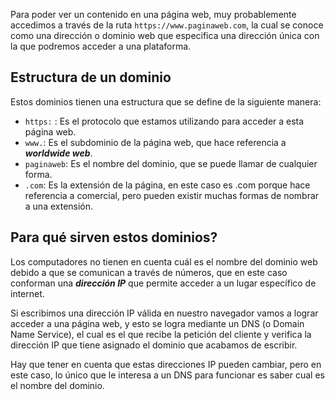 Para poder ver un contenido en una página web, muy probablemente accedimos a través de la ruta `https://www.paginaweb.com`, la cual se conoce como una dirección o dominio web que especifica una dirección única con la que podremos acceder a una plataforma.

## Estructura de un dominio

Estos dominios tienen una estructura que se define de la siguiente manera:

- `https:` : Es el protocolo que estamos utilizando para acceder a esta página web.
- `www.`: Es el subdominio de la página web, que hace referencia a ***worldwide web***.
- `paginaweb`: Es el nombre del dominio, que se puede llamar de cualquier forma.
- `.com`: Es la extensión de la página, en este caso es .com porque hace referencia a comercial, pero pueden existir muchas formas de nombrar a una extensión.

## Para qué sirven estos dominios?

Los computadores no tienen en cuenta cuál es el nombre del dominio web debido a que se comunican a través de números, que en este caso conforman una ***dirección IP*** que permite acceder a un lugar específico de internet.

Si escribimos una dirección IP válida en nuestro navegador vamos a lograr acceder a una página web, y esto se logra mediante un DNS (o Domain Name Service), el cual es el que recibe la petición del cliente y verifica la dirección IP que tiene asignado el dominio que acabamos de escribir. 

Hay que tener en cuenta que estas direcciones IP pueden cambiar, pero en este caso, lo único que le interesa a un DNS para funcionar es saber cual es el nombre del dominio.